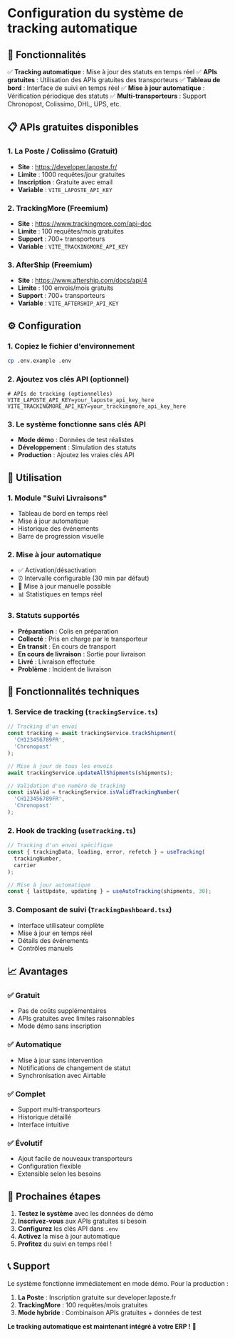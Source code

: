 # Configuration du système de tracking automatique

## 🚀 Fonctionnalités

✅ **Tracking automatique** : Mise à jour des statuts en temps réel
✅ **APIs gratuites** : Utilisation des APIs gratuites des transporteurs
✅ **Tableau de bord** : Interface de suivi en temps réel
✅ **Mise à jour automatique** : Vérification périodique des statuts
✅ **Multi-transporteurs** : Support Chronopost, Colissimo, DHL, UPS, etc.

## 📋 APIs gratuites disponibles

### 1. **La Poste / Colissimo** (Gratuit)
- **Site** : https://developer.laposte.fr/
- **Limite** : 1000 requêtes/jour gratuites
- **Inscription** : Gratuite avec email
- **Variable** : `VITE_LAPOSTE_API_KEY`

### 2. **TrackingMore** (Freemium)
- **Site** : https://www.trackingmore.com/api-doc
- **Limite** : 100 requêtes/mois gratuites
- **Support** : 700+ transporteurs
- **Variable** : `VITE_TRACKINGMORE_API_KEY`

### 3. **AfterShip** (Freemium)
- **Site** : https://www.aftership.com/docs/api/4
- **Limite** : 100 envois/mois gratuits
- **Support** : 700+ transporteurs
- **Variable** : `VITE_AFTERSHIP_API_KEY`

## ⚙️ Configuration

### 1. Copiez le fichier d'environnement
```bash
cp .env.example .env
```

### 2. Ajoutez vos clés API (optionnel)
```env
# APIs de tracking (optionnelles)
VITE_LAPOSTE_API_KEY=your_laposte_api_key_here
VITE_TRACKINGMORE_API_KEY=your_trackingmore_api_key_here
```

### 3. Le système fonctionne sans clés API
- **Mode démo** : Données de test réalistes
- **Développement** : Simulation des statuts
- **Production** : Ajoutez les vraies clés API

## 🎯 Utilisation

### 1. **Module "Suivi Livraisons"**
- Tableau de bord en temps réel
- Mise à jour automatique
- Historique des événements
- Barre de progression visuelle

### 2. **Mise à jour automatique**
- ✅ Activation/désactivation
- ⏰ Intervalle configurable (30 min par défaut)
- 🔄 Mise à jour manuelle possible
- 📊 Statistiques en temps réel

### 3. **Statuts supportés**
- **Préparation** : Colis en préparation
- **Collecté** : Pris en charge par le transporteur
- **En transit** : En cours de transport
- **En cours de livraison** : Sortie pour livraison
- **Livré** : Livraison effectuée
- **Problème** : Incident de livraison

## 🔧 Fonctionnalités techniques

### 1. **Service de tracking** (`trackingService.ts`)
```typescript
// Tracking d'un envoi
const tracking = await trackingService.trackShipment(
  'CH123456789FR', 
  'Chronopost'
);

// Mise à jour de tous les envois
await trackingService.updateAllShipments(shipments);

// Validation d'un numéro de tracking
const isValid = trackingService.isValidTrackingNumber(
  'CH123456789FR', 
  'Chronopost'
);
```

### 2. **Hook de tracking** (`useTracking.ts`)
```typescript
// Tracking d'un envoi spécifique
const { trackingData, loading, error, refetch } = useTracking(
  trackingNumber, 
  carrier
);

// Mise à jour automatique
const { lastUpdate, updating } = useAutoTracking(shipments, 30);
```

### 3. **Composant de suivi** (`TrackingDashboard.tsx`)
- Interface utilisateur complète
- Mise à jour en temps réel
- Détails des événements
- Contrôles manuels

## 📈 Avantages

### ✅ **Gratuit**
- Pas de coûts supplémentaires
- APIs gratuites avec limites raisonnables
- Mode démo sans inscription

### ✅ **Automatique**
- Mise à jour sans intervention
- Notifications de changement de statut
- Synchronisation avec Airtable

### ✅ **Complet**
- Support multi-transporteurs
- Historique détaillé
- Interface intuitive

### ✅ **Évolutif**
- Ajout facile de nouveaux transporteurs
- Configuration flexible
- Extensible selon les besoins

## 🚀 Prochaines étapes

1. **Testez le système** avec les données de démo
2. **Inscrivez-vous** aux APIs gratuites si besoin
3. **Configurez** les clés API dans `.env`
4. **Activez** la mise à jour automatique
5. **Profitez** du suivi en temps réel !

## 📞 Support

Le système fonctionne immédiatement en mode démo. Pour la production :

1. **La Poste** : Inscription gratuite sur developer.laposte.fr
2. **TrackingMore** : 100 requêtes/mois gratuites
3. **Mode hybride** : Combinaison APIs gratuites + données de test

**Le tracking automatique est maintenant intégré à votre ERP !** 🎉
